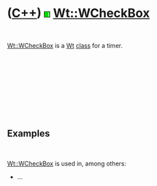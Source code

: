



 

 

 

 

 

([C++](Cpp.md)) ![Wt](PicWt.png) [Wt::WCheckBox](CppWCheckBox.md)
===================================================================

 

[Wt::WCheckBox](CppWCheckBox.md) is a [Wt](CppWt.md)
[class](CppClass.md) for a timer.

 

 

 

 

 

Examples
--------

 

[Wt::WCheckBox](CppWCheckBox.md) is used in, among others:

-   ...

 

 

 

 

 





 



